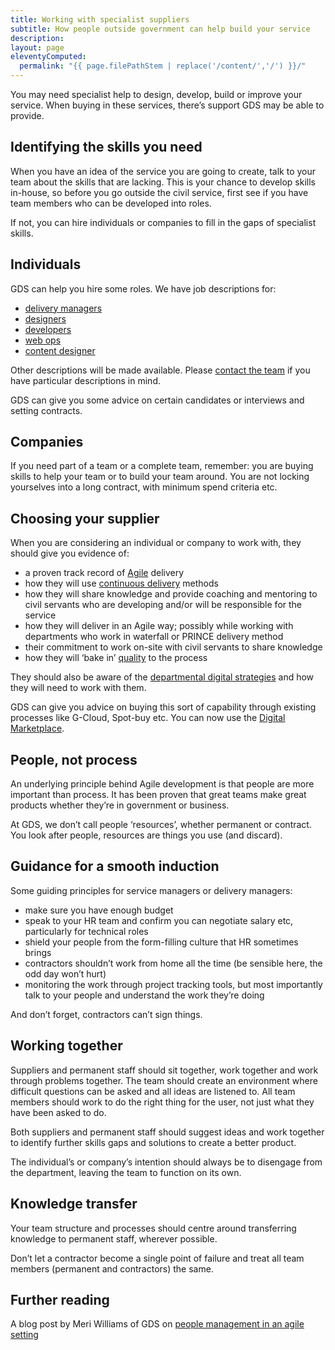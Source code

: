 ```yaml
---
title: Working with specialist suppliers
subtitle: How people outside government can help build your service
description:
layout: page
eleventyComputed:
  permalink: "{{ page.filePathStem | replace('/content/','/') }}/"
---
```


You may need specialist help to design, develop, build or improve your service. When buying in these services, there’s support GDS may be able to provide.

## Identifying the skills you need

When you have an idea of the service you are going to create, talk to your team about the skills that are lacking. This is your chance to develop skills in-house, so before you go outside the civil service, first see if you have team members who can be developed into roles.

If not, you can hire individuals or companies to fill in the gaps of specialist skills.

## Individuals

GDS can help you hire some roles. We have job descriptions for:

- [delivery managers](/version-1/guides/delivery-manager/)
- [designers](/version-1/guides/designer/)
- [developers](/version-1/guides/developer/)
- [web ops](/version-1/guides/web-operations/)
- [content designer](/version-1/guides/content-designer/)

Other descriptions will be made available. Please [contact the team](https://www.gov.uk/service-manual/feedback) if you have particular descriptions in mind.

GDS can give you some advice on certain candidates or interviews and setting contracts.

## Companies

If you need part of a team or a complete team, remember: you are buying skills to help your team or to build your team around. You are not locking yourselves into a long contract, with minimum spend criteria etc.

## Choosing your supplier

When you are considering an individual or company to work with, they should give you evidence of:

- a proven track record of [Agile](/version-1/guides/agile/) delivery
- how they will use [continuous delivery](/version-1/guides/continuous-delivery/) methods
- how they will share knowledge and provide coaching and mentoring to civil servants who are developing and/or will be responsible for the service
- how they will deliver in an Agile way; possibly while working with departments who work in waterfall or PRINCE delivery method
- their commitment to work on-site with civil servants to share knowledge
- how they will ‘bake in’ [quality](/version-1/gudies/quality/) to the process

They should also be aware of the [departmental digital strategies](https://www.gov.uk/government/collections/government-digital-strategy-reports-and-research) and how they will need to work with them.

GDS can give you advice on buying this sort of capability through existing processes like G-Cloud, Spot-buy etc. You can now use the [Digital Marketplace](https://www.gov.uk/digital-marketplace).

## People, not process

An underlying principle behind Agile development is that people are more important than process. It has been proven that great teams make great products whether they’re in government or business.

At GDS, we don’t call people ‘resources’, whether permanent or contract. You look after people, resources are things you use (and discard).

## Guidance for a smooth induction

Some guiding principles for service managers or delivery managers:

- make sure you have enough budget
- speak to your HR team and confirm you can negotiate salary etc, particularly for technical roles
- shield your people from the form-filling culture that HR sometimes brings
- contractors shouldn’t work from home all the time (be sensible here, the odd day won’t hurt)
- monitoring the work through project tracking tools, but most importantly talk to your people and understand the work they’re doing

And don’t forget, contractors can’t sign things.

## Working together

Suppliers and permanent staff should sit together, work together and work through problems together. The team should create an environment where difficult questions can be asked and all ideas are listened to. All team members should work to do the right thing for the user, not just what they have been asked to do.

Both suppliers and permanent staff should suggest ideas and work together to identify further skills gaps and solutions to create a better product.

The individual’s or company’s intention should always be to disengage from the department, leaving the team to function on its own.

## Knowledge transfer

Your team structure and processes should centre around transferring knowledge to permanent staff, wherever possible.

Don’t let a contractor become a single point of failure and treat all team members (permanent and contractors) the same.

## Further reading

A blog post by Meri Williams of GDS on [people management in an agile setting](https://gds.blog.gov.uk/2012/11/27/people-management-in-an-agile-setting/)

